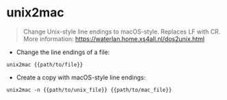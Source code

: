# unix2mac

> Change Unix-style line endings to macOS-style.
> Replaces LF with CR.
> More information: <https://waterlan.home.xs4all.nl/dos2unix.html>

- Change the line endings of a file:

`unix2mac {{path/to/file}}`

- Create a copy with macOS-style line endings:

`unix2mac -n {{path/to/unix_file}} {{path/to/mac_file}}`
